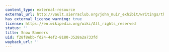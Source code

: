 ```yaml
---
content_type: external-resource
external_url: http://vault.sierraclub.org/john_muir_exhibit/writings/the_yosemite/chapter_4.aspx
has_external_license_warning: true
license: https://en.wikipedia.org/wiki/All_rights_reserved
status: ''
title: Snow Banners
uid: f28f8ebb-fd24-4ef2-8180-3528a2a733fd
wayback_url: ''
---
```


